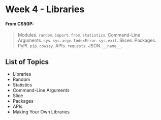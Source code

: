 # Week 4 - Libraries

#### From CS50P:

> Modules. `random`. `import`. `from`. `statistics`. Command-Line Arguments. `sys`. `sys.argv`. `IndexError`. `sys.exit`. Slices. Packages. PyPI. `pip`. `cowsay`. APIs. `requests`. JSON. `__name__`.

## List of Topics

- Libraries
- Random
- Statistics
- Command-Line Arguments
- Slice
- Packages
- APIs
- Making Your Own Libraries
